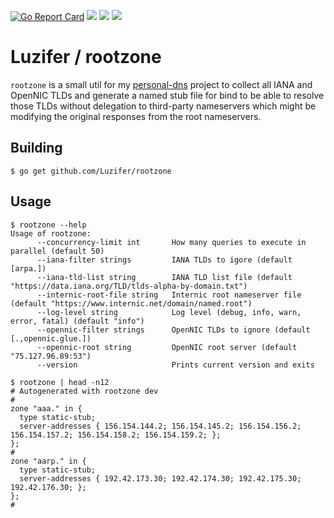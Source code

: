 [![Go Report Card](https://goreportcard.com/badge/github.com/Luzifer/rootzone)](https://goreportcard.com/report/github.com/Luzifer/rootzone)
![](https://badges.fyi/github/license/Luzifer/rootzone)
![](https://badges.fyi/github/downloads/Luzifer/rootzone)
![](https://badges.fyi/github/latest-release/Luzifer/rootzone)

# Luzifer / rootzone

`rootzone` is a small util for my [personal-dns](https://github.com/luzifer-docker/personal-dns) project to collect all IANA and OpenNIC TLDs and generate a named stub file for bind to be able to resolve those TLDs without delegation to third-party nameservers which might be modifying the original responses from the root nameservers.

## Building

```console
$ go get github.com/Luzifer/rootzone
```

## Usage

```console
$ rootzone --help
Usage of rootzone:
      --concurrency-limit int       How many queries to execute in parallel (default 50)
      --iana-filter strings         IANA TLDs to igore (default [arpa.])
      --iana-tld-list string        IANA TLD list file (default "https://data.iana.org/TLD/tlds-alpha-by-domain.txt")
      --internic-root-file string   Internic root nameserver file (default "https://www.internic.net/domain/named.root")
      --log-level string            Log level (debug, info, warn, error, fatal) (default "info")
      --opennic-filter strings      OpenNIC TLDs to ignore (default [.,opennic.glue.])
      --opennic-root string         OpenNIC root server (default "75.127.96.89:53")
      --version                     Prints current version and exits
```

```console
$ rootzone | head -n12
# Autogenerated with rootzone dev
#
zone "aaa." in {
  type static-stub;
  server-addresses { 156.154.144.2; 156.154.145.2; 156.154.156.2; 156.154.157.2; 156.154.158.2; 156.154.159.2; };
};
#
zone "aarp." in {
  type static-stub;
  server-addresses { 192.42.173.30; 192.42.174.30; 192.42.175.30; 192.42.176.30; };
};
#
```
